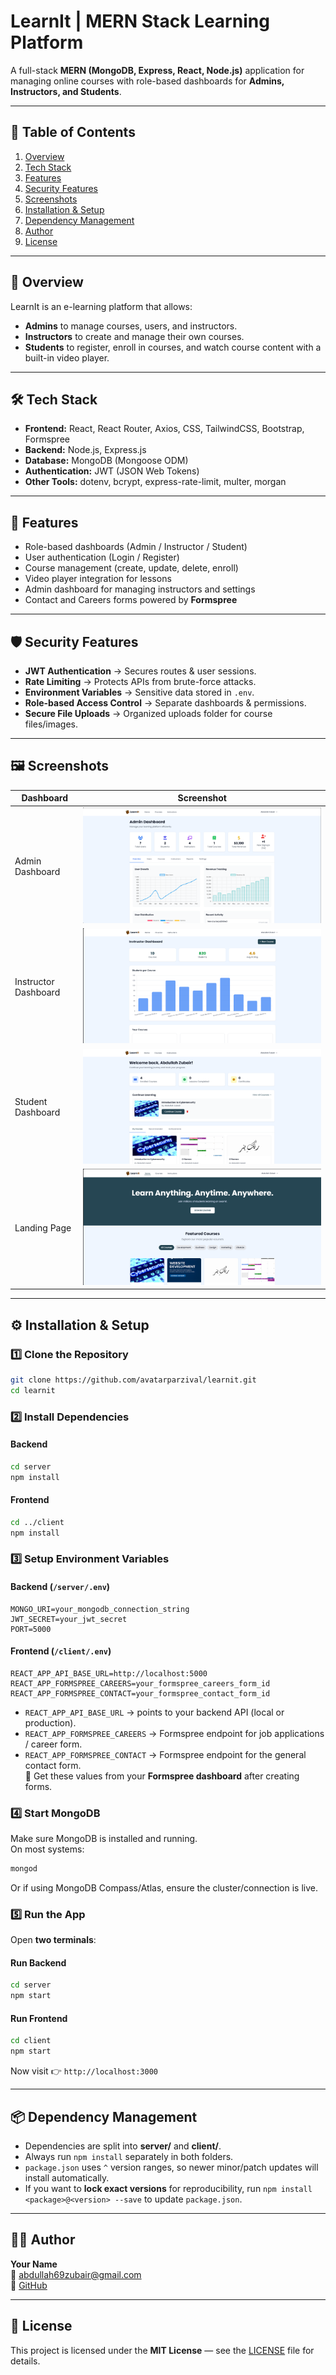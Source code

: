 # LearnIt | MERN Stack Learning Platform

A full-stack **MERN (MongoDB, Express, React, Node.js)** application for managing online courses with role-based dashboards for **Admins, Instructors, and Students**.  

---

## 📑 Table of Contents
1. [Overview](#overview)  
2. [Tech Stack](#tech-stack)  
3. [Features](#features)  
4. [Security Features](#security-features)  
5. [Screenshots](#screenshots)  
6. [Installation & Setup](#installation--setup)  
7. [Dependency Management](#dependency-management)  
8. [Author](#author)
9. [License](#license)  

---

## 📖 Overview
LearnIt is an e-learning platform that allows:
- **Admins** to manage courses, users, and instructors.  
- **Instructors** to create and manage their own courses.  
- **Students** to register, enroll in courses, and watch course content with a built-in video player.  

---

## 🛠 Tech Stack
- **Frontend:** React, React Router, Axios, CSS, TailwindCSS, Bootstrap, Formspree  
- **Backend:** Node.js, Express.js  
- **Database:** MongoDB (Mongoose ODM)  
- **Authentication:** JWT (JSON Web Tokens)  
- **Other Tools:** dotenv, bcrypt, express-rate-limit, multer, morgan  

---

## 🚀 Features
- Role-based dashboards (Admin / Instructor / Student)  
- User authentication (Login / Register)  
- Course management (create, update, delete, enroll)  
- Video player integration for lessons  
- Admin dashboard for managing instructors and settings  
- Contact and Careers forms powered by **Formspree**  

---

## 🛡 Security Features
- **JWT Authentication** → Secures routes & user sessions.  
- **Rate Limiting** → Protects APIs from brute-force attacks.  
- **Environment Variables** → Sensitive data stored in `.env`.  
- **Role-based Access Control** → Separate dashboards & permissions.  
- **Secure File Uploads** → Organized uploads folder for course files/images.  

---

## 🖼 Screenshots

| Dashboard | Screenshot |
|-----------|------------|
| Admin Dashboard | ![Admin Dashboard](screenshots/admin-dashboard.png) |
| Instructor Dashboard | ![Instructor Dashboard](screenshots/instructor-dashboard.png) |
| Student Dashboard | ![Student Dashboard](screenshots/student-dashboard.png) |
| Landing Page | ![Landing Page](screenshots/landing.png) |

---

## ⚙️ Installation & Setup

### 1️⃣ Clone the Repository
```bash
git clone https://github.com/avatarparzival/learnit.git
cd learnit
```

### 2️⃣ Install Dependencies
#### Backend
```bash
cd server
npm install
```

#### Frontend
```bash
cd ../client
npm install
```

### 3️⃣ Setup Environment Variables

#### Backend (`/server/.env`)
```env
MONGO_URI=your_mongodb_connection_string
JWT_SECRET=your_jwt_secret
PORT=5000
```

#### Frontend (`/client/.env`)
```env
REACT_APP_API_BASE_URL=http://localhost:5000
REACT_APP_FORMSPREE_CAREERS=your_formspree_careers_form_id
REACT_APP_FORMSPREE_CONTACT=your_formspree_contact_form_id
```
- `REACT_APP_API_BASE_URL` → points to your backend API (local or production).  
- `REACT_APP_FORMSPREE_CAREERS` → Formspree endpoint for job applications / career form.  
- `REACT_APP_FORMSPREE_CONTACT` → Formspree endpoint for the general contact form.  
🔗 Get these values from your **Formspree dashboard** after creating forms.  

### 4️⃣ Start MongoDB
Make sure MongoDB is installed and running.  
On most systems:
```bash
mongod
```
Or if using MongoDB Compass/Atlas, ensure the cluster/connection is live.

### 5️⃣ Run the App
Open **two terminals**:

#### Run Backend
```bash
cd server
npm start
```

#### Run Frontend
```bash
cd client
npm start
```

Now visit 👉 `http://localhost:3000`

---

## 📦 Dependency Management
- Dependencies are split into **server/** and **client/**.  
- Always run `npm install` separately in both folders.  
- `package.json` uses `^` version ranges, so newer minor/patch updates will install automatically.  
- If you want to **lock exact versions** for reproducibility, run `npm install <package>@<version> --save` to update `package.json`.  

---

## 👨‍💻 Author
**Your Name**  
📧 abdullah69zubair@gmail.com  
🔗 [GitHub](https://github.com/avatarparzival)  

---

## 📜 License
This project is licensed under the **MIT License** — see the [LICENSE](LICENSE) file for details.  
